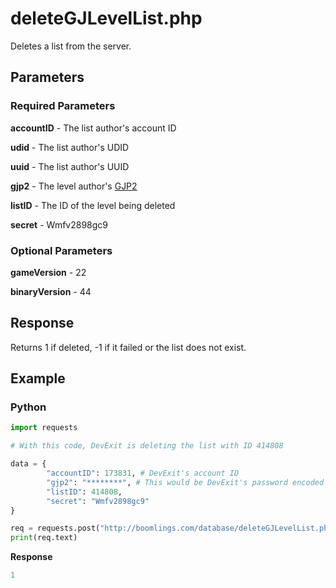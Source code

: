 # deleteGJLevelList.php

Deletes a list from the server.

## Parameters

### Required Parameters

**accountID** - The list author's account ID
  
**udid** - The list author's UDID
  
**uuid** - The list author's UUID

**gjp2** - The level author's [GJP2](/topics/encryption/gjp.md)

**listID** - The ID of the level being deleted

**secret** - Wmfv2898gc9

### Optional Parameters

**gameVersion** - 22

**binaryVersion** - 44

## Response

Returns 1 if deleted, -1 if it failed or the list does not exist.

## Example

<!-- tabs:start -->

### **Python**

```py
import requests

# With this code, DevExit is deleting the list with ID 414808

data = {
        "accountID": 173831, # DevExit's account ID
        "gjp2": "********", # This would be DevExit's password encoded with GJP2 encryption
        "listID": 414808,
        "secret": "Wmfv2898gc9"
}

req = requests.post("http://boomlings.com/database/deleteGJLevelList.php", data=data)
print(req.text)
```

**Response**
```py
1
```

<!-- tabs:end -->
